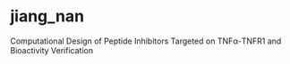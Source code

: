 # jiang_nan
Computational Design of Peptide Inhibitors Targeted on TNFα-TNFR1 and Bioactivity Verification
